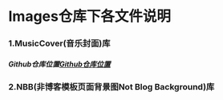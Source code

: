# Images仓库下各文件说明
### 1.MusicCover(音乐封面)库
##### Github仓库位置[Github仓库位置](https://github.com/SeekerXm/Images/tree/master/MusicCover)

### 2.NBB(非博客模板页面背景图Not Blog Background)库
